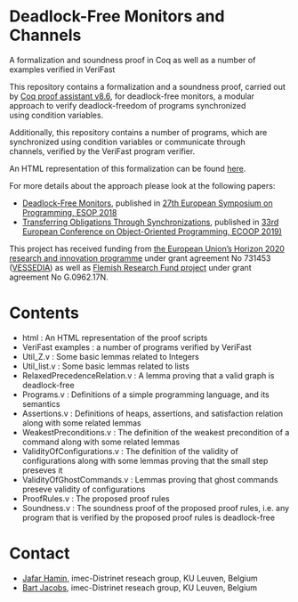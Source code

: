 # Deadlock-Free Monitors and Channels
A formalization and soundness proof in Coq
as well as a number of examples verified in VeriFast

This repository contains a formalization and a soundness proof, carried out by [Coq proof assistant v8.6](https://coq.inria.fr), for deadlock-free monitors, a modular approach to verify deadlock-freedom of programs synchronized using condition variables.

Additionally, this repository contains a number of programs, which are synchronized using condition variables or communicate through channels, verified by the VeriFast program verifier.

An HTML representation of this formalization can be found [here](https://www.hamin.be/dfm/html/dfm.html).

For more details about the approach please look at the following papers:
* [Deadlock-Free Monitors](https://link.springer.com/chapter/10.1007/978-3-319-89884-1_15), published in [27th European Symposium on Programming, ESOP 2018](https://link.springer.com/book/10.1007/978-3-319-89884-1)
* [Transferring Obligations Through Synchronizations](https://2019.ecoop.org/home), published in [33rd European Conference on Object-Oriented Programming, ECOOP 2019)](https://2019.ecoop.org/home)

This project has received funding from [the European Union’s Horizon 2020 research and innovation programme](https://ec.europa.eu/programmes/horizon2020/en) under grant agreement No 731453 ([VESSEDIA](https://vessedia.eu/)) as well as [Flemish Research Fund project](https://www.fwo.be/en/) under grant agreement No G.0962.17N.

# Contents 
* html : An HTML representation of the proof scripts
* VeriFast examples : a number of programs verified by VeriFast
* Util_Z.v : Some basic lemmas related to Integers
* Util_list.v : Some basic lemmas related to lists
* RelaxedPrecedenceRelation.v : A lemma proving that a valid graph is deadlock-free
* Programs.v : Definitions of a simple programming language, and its semantics
* Assertions.v : Definitions of heaps, assertions, and satisfaction relation along with some related lemmas
* WeakestPreconditions.v : The definition of the weakest precondition of a command along with some related lemmas
* ValidityOfConfigurations.v : The definition of the validity of configurations along with some lemmas proving that the small step preseves it
* ValidityOfGhostCommands.v : Lemmas proving that ghost commands preseve validity of configurations
* ProofRules.v : The proposed proof rules
* Soundness.v : The soundness proof of the proposed proof rules, i.e. any program that is verified by the proposed proof rules is deadlock-free

# Contact

* [Jafar Hamin](https://hamin.be/), imec-Distrinet reseach group, KU Leuven, Belgium
* [Bart Jacobs](https://distrinet.cs.kuleuven.be/people/bartj), imec-Distrinet reseach group, KU Leuven, Belgium
